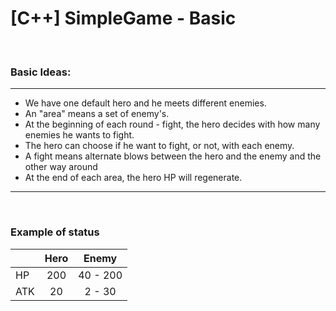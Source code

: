 # [C++] SimpleGame  - Basic
<br>

### Basic Ideas:
---
* We have one default hero and he meets different enemies.
* An "area" means a set of enemy's.
* At the beginning of each round - fight, the hero decides with how many enemies he wants to fight.
* The hero can choose if he want to fight, or not, with each enemy.
* A fight means alternate blows between the hero and the enemy and the other way around
* At the end of each area, the hero HP will regenerate.
---

<br>


### Example of status

|   |Hero|  Enemy  |
|:--|:--:|:-------:|
|HP |200 | 40 - 200|
|ATK|20  |  2 - 30 |
      

